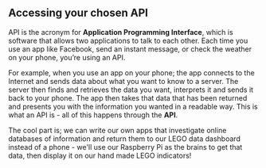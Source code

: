 ## Accessing your chosen API

API is the acronym for **Application Programming Interface**, which is software that allows two applications to talk to each other. Each time you use an app like Facebook, send an instant message, or check the weather on your phone, you’re using an API. 

For example, when you use an app on your phone; the app connects to the Internet and sends data about what you want to know to a server. The server then finds and retrieves the data you want, interprets it and sends it back to your phone. The app then takes that data that has been returned and presents you with the information you wanted in a readable way. This is what an API is - all of this happens through the **API**.

The cool part is; we can write our own apps that investigate online databases of information and return them to our LEGO data dashboard instead of a phone - we'll use our Raspberry Pi as the brains to get that data, then display it on our hand made LEGO indicators!





